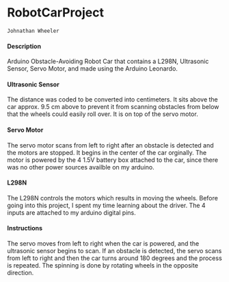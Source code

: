 # RobotCarProject
`Johnathan Wheeler`

#### Description
Arduino Obstacle-Avoiding Robot Car that contains a L298N, Ultrasonic Sensor, Servo Motor, and made using the Arduino Leonardo.

#### Ultrasonic Sensor
The distance was coded to be converted into centimeters. It sits above the car approx. 9.5 cm above to prevent it from scanning obstacles from below that the wheels could easily roll over. It is on top of the servo motor.

#### Servo Motor
The servo motor scans from left to right after an obstacle is detected and the motors are stopped. It begins in the center of the car orginally. The motor is powered by the 4 1.5V battery box attached to the car, since there was no other power sources availble on my arduino. 

#### L298N
The L298N controls the motors which results in moving the wheels. Before going into this project, I spent my time learning about the driver. The 4 inputs are attached to my arduino digital pins.

#### Instructions
The servo moves from left to right when the car is powered, and the ultrasonic sensor begins to scan. If an obstacle is detected, the servo scans from left to right and then the car turns around 180 degrees and the process is repeated. The spinning is done by rotating wheels in the opposite direction.

